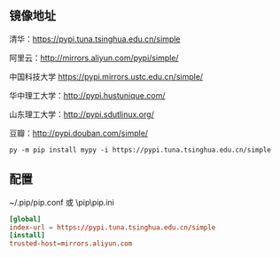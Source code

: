 镜像地址
---------

清华：https://pypi.tuna.tsinghua.edu.cn/simple

阿里云：http://mirrors.aliyun.com/pypi/simple/

中国科技大学 https://pypi.mirrors.ustc.edu.cn/simple/

华中理工大学：http://pypi.hustunique.com/

山东理工大学：http://pypi.sdutlinux.org/ 

豆瓣：http://pypi.douban.com/simple/

`py -m pip install mypy -i https://pypi.tuna.tsinghua.edu.cn/simple`

配置
-----

~/.pip/pip.conf 或 \pip\pip.ini
```conf
[global]
index-url = https://pypi.tuna.tsinghua.edu.cn/simple
[install]
trusted-host=mirrors.aliyun.com
```